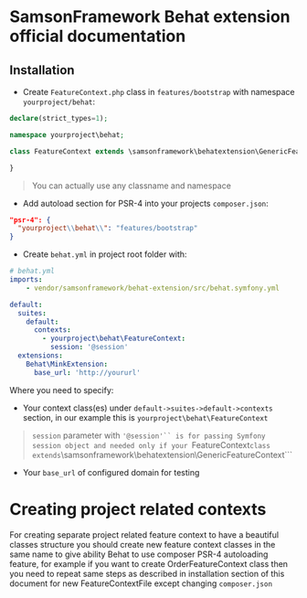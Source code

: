 # SamsonFramework Behat extension official documentation

## Installation
* Create ```FeatureContext.php``` class in ```features/bootstrap``` with namespace ```yourproject/behat```:

```php
declare(strict_types=1);

namespace yourproject\behat;

class FeatureContext extends \samsonframework\behatextension\GenericFeatureContext {

}
```
> You can actually use any classname and namespace

* Add autoload section for PSR-4 into your projects ```composer.json```:
```json
"psr-4": {
  "yourproject\\behat\\": "features/bootstrap"
}
```

* Create ```behat.yml``` in project root folder with:
```yml
# behat.yml
imports:
    - vendor/samsonframework/behat-extension/src/behat.symfony.yml

default:
  suites:
    default:
      contexts:
        - yourproject\behat\FeatureContext:
          session: '@session'
  extensions:
    Behat\MinkExtension:
      base_url: 'http://yoururl'
```

Where you need to specify:
 * Your context class(es) under ```default->suites->default->contexts``` section, in our example this is
 ```yourproject\behat\FeatureContext```
 > ```session``` parameter with ```'@session'`` is for passing Symfony session object and needed only if your
  ```FeatureContext``` class extends ```\samsonframework\behatextension\GenericFeatureContext```
 
 * Your ```base_url``` of configured domain for testing
 
 
# Creating project related contexts
For creating separate project related feature context to have a beautiful classes structure you should create
  new feature context classes in the same name to give ability Behat to use composer PSR-4 autoloading feature,
  for example if you want to create OrderFeatureContext class then you need to repeat same steps as described in
  installation section of this document for new FeatureContextFile except changing ```composer.json```